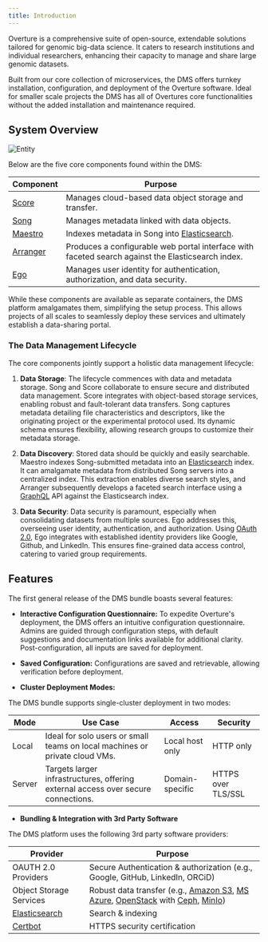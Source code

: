 ```yaml
---
title: Introduction
---
```


Overture is a comprehensive suite of open-source, extendable solutions tailored for genomic big-data science. It caters to research institutions and individual researchers, enhancing their capacity to manage and share large genomic datasets.

Built from our core collection of microservices, the DMS offers turnkey installation, configuration, and deployment of the Overture software. Ideal for smaller scale projects the DMS has all of Overtures core functionalities without the added installation and maintenance required.

## System Overview

![Entity](./assets/system-diagram.png 'System Overview')

Below are the five core components found within the DMS:

| Component          | Purpose |
| --------------------| ------------|
| [Score](/documentation/score) | Manages cloud-based data object storage and transfer. |
| [Song](/documentation/song) | Manages metadata linked with data objects. |
| [Maestro](/documentation/maestro) | Indexes metadata in Song into [Elasticsearch](https://www.elastic.co/). |
| [Arranger](/documentation/arranger) | Produces a configurable web portal interface with faceted search against the Elasticsearch index. |
| [Ego](/documentation/ego) | Manages user identity for authentication, authorization, and data security. |

While these components are available as separate containers, the DMS platform amalgamates them, simplifying the setup process. This allows projects of all scales to seamlessly deploy these services and ultimately establish a data-sharing portal.

### The Data Management Lifecycle

The core components jointly support a holistic data management lifecycle:

1. **Data Storage**: The lifecycle commences with data and metadata storage. Song and Score collaborate to ensure secure and distributed data management. Score integrates with object-based storage services, enabling robust and fault-tolerant data transfers. Song captures metadata detailing file characteristics and descriptors, like the originating project or the experimental protocol used. Its dynamic schema ensures flexibility, allowing research groups to customize their metadata storage.


2. **Data Discovery**: Stored data should be quickly and easily searchable. Maestro indexes Song-submitted metadata into an [Elasticsearch](https://www.elastic.co/) index. It can amalgamate metadata from distributed Song servers into a centralized index. This extraction enables diverse search styles, and Arranger subsequently develops a faceted search interface using a [GraphQL](https://graphql.org/) API against the Elasticsearch index.


3. **Data Security**: Data security is paramount, especially when consolidating datasets from multiple sources. Ego addresses this, overseeing user identity, authentication, and authorization. Using [OAuth 2.0](https://oauth.net/2/), Ego integrates with established identity providers like Google, Github, and LinkedIn. This ensures fine-grained data access control, catering to varied group requirements.

## Features

The first general release of the DMS bundle boasts several features:

- **Interactive Configuration Questionnaire:** To expedite Overture's deployment, the DMS offers an intuitive configuration questionnaire. Admins are guided through configuration steps, with default suggestions and documentation links available for additional clarity. Post-configuration, all inputs are saved for deployment.


- **Saved Configuration:** Configurations are saved and retrievable, allowing verification before deployment.


- **Cluster Deployment Modes:**

The DMS bundle supports single-cluster deployment in two modes:

| Mode | Use Case | Access | Security |
| -----| ---------| -------| ----------|
| Local | Ideal for solo users or small teams on local machines or private cloud VMs. | Local host only | HTTP only |
| Server | Targets larger infrastructures, offering external access over secure connections. | Domain-specific | HTTPS over TLS/SSL |

- **Bundling & Integration with 3rd Party Software** 

The DMS platform uses the following 3rd party software providers:

| Provider          | Purpose |
| --------------------| ------------|
| OAUTH 2.0 Providers | Secure Authentication & authorization (e.g., Google, GitHub, LinkedIn, ORCiD) |
| Object Storage Services | Robust data transfer (e.g., [Amazon S3](https://aws.amazon.com/s3/), [MS Azure](https://azure.microsoft.com/en-ca/services/storage/), [OpenStack](https://www.openstack.org/) with [Ceph](https://ceph.io/), [MinIo](https://min.io/)) |
| [Elasticsearch](https://www.elastic.co/) | Search & indexing |
| [Certbot](https://certbot.eff.org/) | HTTPS security certification |
